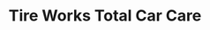 ---
title: "Tire Works Total Car Care"
url: /north-las-vegas/tire-works-total-car-care/
shop: tyres
---